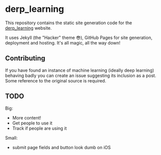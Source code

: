 # derp_learning

This repository contains the static site generation code for the [derp_learning](https://philipcastiglione.me/derp_learning/) website.

It uses Jekyll (the "Hacker" theme 😎), GitHub Pages for site generation, deployment and hosting. It's all magic, all the way down!

## Contributing

If you have found an instance of machine learning (ideally deep learning) behaving badly you can create an issue suggesting its
inclusion as a post. Some reference to the original source is required.

## TODO

Big:

* More content!
* Get people to use it
* Track if people are using it

Small:

* submit page fields and button look dumb on iOS

